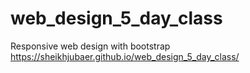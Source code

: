 # web_design_5_day_class
Responsive web design with bootstrap
https://sheikhjubaer.github.io/web_design_5_day_class/
